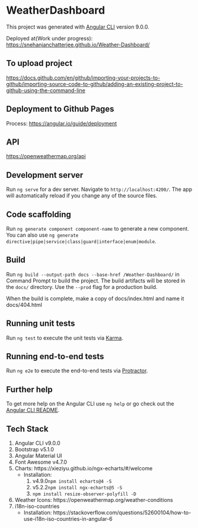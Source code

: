 # WeatherDashboard

This project was generated with [Angular CLI](https://github.com/angular/angular-cli) version 9.0.0.

Deployed at(Work under progress): https://snehanjanchatterjee.github.io/Weather-Dashboard/

## To upload project

https://docs.github.com/en/github/importing-your-projects-to-github/importing-source-code-to-github/adding-an-existing-project-to-github-using-the-command-line

## Deployment to Github Pages

Process: https://angular.io/guide/deployment

## API

https://openweathermap.org/api

## Development server

Run `ng serve` for a dev server. Navigate to `http://localhost:4200/`. The app will automatically reload if you change any of the source files.

## Code scaffolding

Run `ng generate component component-name` to generate a new component. You can also use `ng generate directive|pipe|service|class|guard|interface|enum|module`.

## Build

<!-- Run `ng build` to build the project. The build artifacts will be stored in the `dist/` directory. Use the `--prod` flag for a production build. -->

Run `ng build --output-path docs --base-href /Weather-Dashboard/` in Command Prompt to build the project. The build artifacts will be stored in the `docs/` directory. Use the `--prod` flag for a production build.

When the build is complete, make a copy of docs/index.html and name it docs/404.html

## Running unit tests

Run `ng test` to execute the unit tests via [Karma](https://karma-runner.github.io).

## Running end-to-end tests

Run `ng e2e` to execute the end-to-end tests via [Protractor](http://www.protractortest.org/).

## Further help

To get more help on the Angular CLI use `ng help` or go check out the [Angular CLI README](https://github.com/angular/angular-cli/blob/master/README.md).

## Tech Stack

<ol>
    <li> Angular CLI v9.0.0 </li>
    <li> Bootstrap v5.1.0 </li>
    <li> Angular Material UI </li>
    <li> Font Awesome v4.7.0 </li>
    <li> Charts: https://xieziyu.github.io/ngx-echarts/#/welcome 
        <ul>
            <li>Installation:
                <ol>
                    <li>v4.9.0<code>npm install echarts@4 -S</code></li>
                    <li>v5.2.2<code>npm install ngx-echarts@5 -S</code></li>
                    <li><code>npm install resize-observer-polyfill -D</code></li>
                </ol>
            </li>
        </ul>
    </li>
    <li> Weather Icons: https://openweathermap.org/weather-conditions </li>
    <li> i18n-iso-countries
        <ul>
            <li>Installation: https://stackoverflow.com/questions/52600104/how-to-use-i18n-iso-countries-in-angular-6 </li>
        </ul>
    </li>
</ol>
